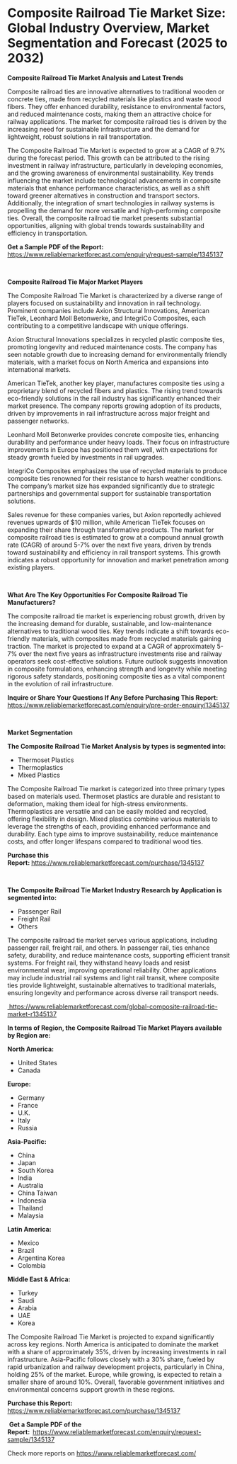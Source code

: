<p><h1>Composite Railroad Tie Market Size: Global Industry Overview, Market Segmentation and Forecast (2025 to 2032)</h1></p><p><strong>Composite Railroad Tie Market Analysis and Latest Trends</strong></p>
<p><p>Composite railroad ties are innovative alternatives to traditional wooden or concrete ties, made from recycled materials like plastics and waste wood fibers. They offer enhanced durability, resistance to environmental factors, and reduced maintenance costs, making them an attractive choice for railway applications. The market for composite railroad ties is driven by the increasing need for sustainable infrastructure and the demand for lightweight, robust solutions in rail transportation.</p><p>The Composite Railroad Tie Market is expected to grow at a CAGR of 9.7% during the forecast period. This growth can be attributed to the rising investment in railway infrastructure, particularly in developing economies, and the growing awareness of environmental sustainability. Key trends influencing the market include technological advancements in composite materials that enhance performance characteristics, as well as a shift toward greener alternatives in construction and transport sectors. Additionally, the integration of smart technologies in railway systems is propelling the demand for more versatile and high-performing composite ties. Overall, the composite railroad tie market presents substantial opportunities, aligning with global trends towards sustainability and efficiency in transportation.</p></p>
<p><strong>Get a Sample PDF of the Report:&nbsp;</strong> <a href="https://www.reliablemarketforecast.com/enquiry/request-sample/1345137?utm_campaign=3174&utm_medium=2&utm_source=Github&utm_content=ia&utm_term=31032025&utm_id=composite-railroad-tie">https://www.reliablemarketforecast.com/enquiry/request-sample/1345137</a></p>
<p>&nbsp;</p>
<p><strong>Composite Railroad Tie Major Market Players</strong></p>
<p><p>The Composite Railroad Tie Market is characterized by a diverse range of players focused on sustainability and innovation in rail technology. Prominent companies include Axion Structural Innovations, American TieTek, Leonhard Moll Betonwerke, and IntegriCo Composites, each contributing to a competitive landscape with unique offerings.</p><p>Axion Structural Innovations specializes in recycled plastic composite ties, promoting longevity and reduced maintenance costs. The company has seen notable growth due to increasing demand for environmentally friendly materials, with a market focus on North America and expansions into international markets.</p><p>American TieTek, another key player, manufactures composite ties using a proprietary blend of recycled fibers and plastics. The rising trend towards eco-friendly solutions in the rail industry has significantly enhanced their market presence. The company reports growing adoption of its products, driven by improvements in rail infrastructure across major freight and passenger networks.</p><p>Leonhard Moll Betonwerke provides concrete composite ties, enhancing durability and performance under heavy loads. Their focus on infrastructure improvements in Europe has positioned them well, with expectations for steady growth fueled by investments in rail upgrades.</p><p>IntegriCo Composites emphasizes the use of recycled materials to produce composite ties renowned for their resistance to harsh weather conditions. The company’s market size has expanded significantly due to strategic partnerships and governmental support for sustainable transportation solutions.</p><p>Sales revenue for these companies varies, but Axion reportedly achieved revenues upwards of $10 million, while American TieTek focuses on expanding their share through transformative products. The market for composite railroad ties is estimated to grow at a compound annual growth rate (CAGR) of around 5-7% over the next five years, driven by trends toward sustainability and efficiency in rail transport systems. This growth indicates a robust opportunity for innovation and market penetration among existing players.</p></p>
<p>&nbsp;</p>
<p><strong>What Are The Key Opportunities For Composite Railroad Tie Manufacturers?</strong></p>
<p><p>The composite railroad tie market is experiencing robust growth, driven by the increasing demand for durable, sustainable, and low-maintenance alternatives to traditional wood ties. Key trends indicate a shift towards eco-friendly materials, with composites made from recycled materials gaining traction. The market is projected to expand at a CAGR of approximately 5-7% over the next five years as infrastructure investments rise and railway operators seek cost-effective solutions. Future outlook suggests innovation in composite formulations, enhancing strength and longevity while meeting rigorous safety standards, positioning composite ties as a vital component in the evolution of rail infrastructure.</p></p>
<p><strong>Inquire or Share Your Questions If Any Before Purchasing This Report:</strong> <a href="https://www.reliablemarketforecast.com/enquiry/pre-order-enquiry/1345137?utm_campaign=3174&utm_medium=2&utm_source=Github&utm_content=ia&utm_term=31032025&utm_id=composite-railroad-tie">https://www.reliablemarketforecast.com/enquiry/pre-order-enquiry/1345137</a></p>
<p>&nbsp;</p>
<p><strong>Market Segmentation</strong></p>
<p><strong>The Composite Railroad Tie Market Analysis by types is segmented into:</strong></p>
<p><ul><li>Thermoset Plastics</li><li>Thermoplastics</li><li>Mixed Plastics</li></ul></p>
<p><p>The Composite Railroad Tie market is categorized into three primary types based on materials used. Thermoset plastics are durable and resistant to deformation, making them ideal for high-stress environments. Thermoplastics are versatile and can be easily molded and recycled, offering flexibility in design. Mixed plastics combine various materials to leverage the strengths of each, providing enhanced performance and durability. Each type aims to improve sustainability, reduce maintenance costs, and offer longer lifespans compared to traditional wood ties.</p></p>
<p><strong>Purchase this Report:&nbsp;</strong><a href="https://www.reliablemarketforecast.com/purchase/1345137?utm_campaign=3174&utm_medium=2&utm_source=Github&utm_content=ia&utm_term=31032025&utm_id=composite-railroad-tie">https://www.reliablemarketforecast.com/purchase/1345137</a></p>
<p>&nbsp;</p>
<p><strong>The Composite Railroad Tie Market Industry Research by Application is segmented into:</strong></p>
<p><ul><li>Passenger Rail</li><li>Freight Rail</li><li>Others</li></ul></p>
<p><p>The composite railroad tie market serves various applications, including passenger rail, freight rail, and others. In passenger rail, ties enhance safety, durability, and reduce maintenance costs, supporting efficient transit systems. For freight rail, they withstand heavy loads and resist environmental wear, improving operational reliability. Other applications may include industrial rail systems and light rail transit, where composite ties provide lightweight, sustainable alternatives to traditional materials, ensuring longevity and performance across diverse rail transport needs.</p></p>
<p><a href="https://www.reliablemarketforecast.com/global-composite-railroad-tie-market-r1345137?utm_campaign=3174&utm_medium=2&utm_source=Github&utm_content=ia&utm_term=31032025&utm_id=composite-railroad-tie">&nbsp;https://www.reliablemarketforecast.com/global-composite-railroad-tie-market-r1345137</a></p>
<p><strong>In terms of Region, the Composite Railroad Tie Market Players available by Region are:</strong></p>
<p>
    <p> <strong> North America: </strong>
        <ul>
            <li>United States</li>
            <li>Canada</li>
        </ul>
        </p> 
    <p> <strong> Europe: </strong>
        <ul>
            <li>Germany</li>
            <li>France</li>
            <li>U.K.</li>
            <li>Italy</li>
            <li>Russia</li>
        </ul>
        </p> 
    <p> <strong> Asia-Pacific: </strong>
        <ul>
            <li>China</li>
            <li>Japan</li>
            <li>South Korea</li>
            <li>India</li>
            <li>Australia</li>
            <li>China Taiwan</li>
            <li>Indonesia</li>
            <li>Thailand</li>
            <li>Malaysia</li>
        </ul>
        </p> 
    <p> <strong> Latin America: </strong>
        <ul>
            <li>Mexico</li>
            <li>Brazil</li>
            <li>Argentina Korea</li>
            <li>Colombia</li>
        </ul>
        </p> 
    <p> <strong> Middle East & Africa: </strong>
        <ul>
            <li>Turkey</li>
            <li>Saudi</li>
            <li>Arabia</li>
            <li>UAE</li>
            <li>Korea</li>
        </ul>
    </p>
    </p>
<p><p>The Composite Railroad Tie Market is projected to expand significantly across key regions. North America is anticipated to dominate the market with a share of approximately 35%, driven by increasing investments in rail infrastructure. Asia-Pacific follows closely with a 30% share, fueled by rapid urbanization and railway development projects, particularly in China, holding 25% of the market. Europe, while growing, is expected to retain a smaller share of around 10%. Overall, favorable government initiatives and environmental concerns support growth in these regions.</p></p>
<p><strong>Purchase this Report: </strong><a href="https://www.reliablemarketforecast.com/purchase/1345137?utm_campaign=3174&utm_medium=2&utm_source=Github&utm_content=ia&utm_term=31032025&utm_id=composite-railroad-tie">https://www.reliablemarketforecast.com/purchase/1345137</a></p>
<p>&nbsp;<strong>Get a Sample PDF of the Report:&nbsp;&nbsp;</strong><a href="https://www.reliablemarketforecast.com/enquiry/request-sample/1345137?utm_campaign=3174&utm_medium=2&utm_source=Github&utm_content=ia&utm_term=31032025&utm_id=composite-railroad-tie">https://www.reliablemarketforecast.com/enquiry/request-sample/1345137</a></p>
<p><strong></strong></p>
<p>Check more reports on <a href="https://www.reliablemarketforecast.com/?utm_campaign=3174&utm_medium=2&utm_source=Github&utm_content=ia&utm_term=31032025&utm_id=composite-railroad-tie">https://www.reliablemarketforecast.com/</a></p>